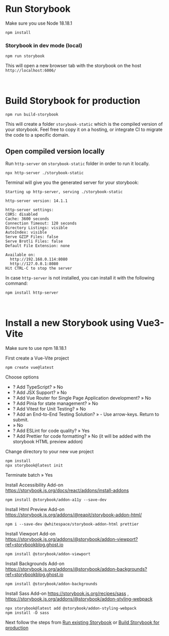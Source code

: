 # Run Storybook

Make sure you use Node 18.18.1

```
npm install
```

### Storybook in dev mode (local)
```
npm run storybook
```
This will open a new browser tab with the storybook on the host `http://localhost:6006/`
 
 &nbsp;

# Build Storybook for production
```
npm run build-storybook
```
This will create a folder `storybook-static` which is the compiled version of your storybook. Feel free to copy it on a hosting, or integrate CI to migrate the code to a specific domain.

## Open compiled version locally

Run `http-server` on `storybook-static` folder in order to run it locally.
```
npx http-server ./storybook-static
```
Terminal will give you the generated server for your storybook:
```
Starting up http-server, serving ./storybook-static

http-server version: 14.1.1

http-server settings:
CORS: disabled
Cache: 3600 seconds
Connection Timeout: 120 seconds
Directory Listings: visible
AutoIndex: visible
Serve GZIP Files: false
Serve Brotli Files: false
Default File Extension: none

Available on:
  http://192.168.0.114:8080
  http://127.0.0.1:8080
Hit CTRL-C to stop the server
```

In case `http-server` is not installed, you can install it with the following command:
```
npm install http-server
```
&nbsp;


# Install a new Storybook using Vue3-Vite

Make sure to use npm 18.18.1

First create a Vue-Vite project
```
npm create vue@latest
```
Choose options
- ? Add TypeScript? » No
- ? Add JSX Support? » No
- ? Add Vue Router for Single Page Application development? » No
- ? Add Pinia for state management? » No
- ? Add Vitest for Unit Testing? » No
- ? Add an End-to-End Testing Solution? » - Use arrow-keys. Return to submit.
- » No
- ? Add ESLint for code quality? » Yes
- ? Add Prettier for code formatting? » No (it will be added with the storybook HTML preview addon)

Change directory to your new vue project
```
npm install
npx storybook@latest init
```
Terminate batch » Yes

Install Accessibility Add-on https://storybook.js.org/docs/react/addons/install-addons
```
npm install @storybook/addon-a11y --save-dev
```

Install Html Preview Add-on https://storybook.js.org/addons/@reapit/storybook-addon-html/
```
npm i --save-dev @whitespace/storybook-addon-html prettier
```

Install Viewport Add-on https://storybook.js.org/addons/@storybook/addon-viewport?ref=storybookblog.ghost.io
```
npm install @storybook/addon-viewport
```

Install Backgrounds Add-on https://storybook.js.org/addons/@storybook/addon-backgrounds?ref=storybookblog.ghost.io
```
npm install @storybook/addon-backgrounds
```

Install Sass Add-on https://storybook.js.org/recipes/sass , https://storybook.js.org/addons/@storybook/addon-styling-webpack
```
npx storybook@latest add @storybook/addon-styling-webpack
npm install -D sass
```

Next follow the steps from [Run existing Storybook](#run-storybook) or [Build Storybook for production](#build-storybook-for-production)


